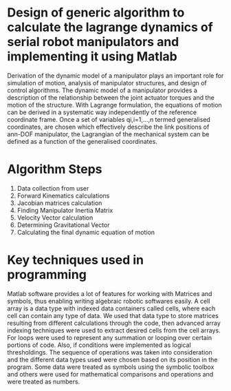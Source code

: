 # Design of generic algorithm to calculate the lagrange dynamics of serial robot manipulators and implementing it using Matlab

Derivation of the dynamic model of a manipulator plays an important role for simulation of motion, analysis of manipulator structures, and design of control algorithms. The dynamic model of a manipulator provides a description of the relationship between the joint actuator torques and the motion of the structure. With Lagrange formulation, the equations of motion can be derived in a systematic way independently of the reference coordinate frame. Once a set of variables qi,i=1,...,n termed generalised coordinates, are chosen which
effectively describe the link positions of ann-DOF manipulator, the Lagrangian of the mechanical system can be defined as a function of the generalised coordinates.

# Algorithm Steps

1. Data collection from user
2. Forward Kinematics calculations
3. Jacobian matrices calculation
4. Finding Manipulator Inertia Matrix
5. Velocity Vector calculation
6. Determining Gravitational Vector
7. Calculating the final dynamic equation of motion

# Key techniques used in programming

Matlab software provides a lot of features for working with Matrices and
symbols, thus enabling writing algebraic robotic softwares easily. A cell array is
a data type with indexed data containers called cells, where each cell can
contain any type of data. We used that data type to store matrices resulting from
different calculations through the code, then advanced array indexing techniques
were used to extract desired cells from the cell arrays. For loops were used to
represent any summation or looping over certain portions of code. Also, if
conditions were implemented as logical thresholdings. The sequence of
operations was taken into consideration and the different data types used were
chosen based on its position in the program. Some data were treated as symbols
using the symbolic toolbox and others were used for mathematical comparisons
and operations and were treated as numbers.
